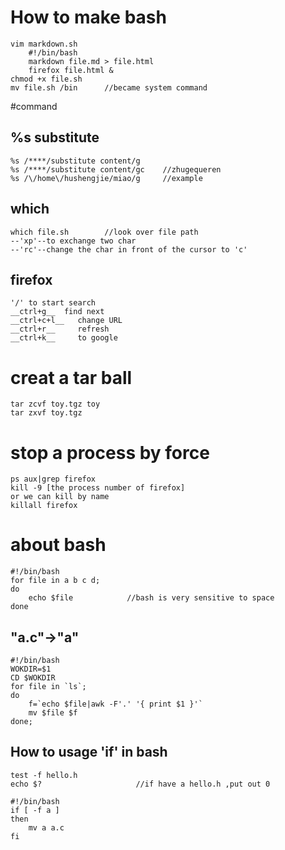 # How to make bash
    vim markdown.sh
        #!/bin/bash
        markdown file.md > file.html
        firefox file.html &
    chmod +x file.sh
    mv file.sh /bin      //became system command

#command
## %s                substitute
    %s /****/substitute content/g
    %s /****/substitute content/gc    //zhugequeren 
    %s /\/home\/hushengjie/miao/g     //example
## which 
    which file.sh        //look over file path
    --'xp'--to exchange two char
    --'rc'--change the char in front of the cursor to 'c'
## firefox
    '/' to start search
    __ctrl+g__  find next
    __ctrl+c+l__   change URL
    __ctrl+r__     refresh
    __ctrl+k__     to google
# creat a tar ball
    tar zcvf toy.tgz toy
    tar zxvf toy.tgz
# stop a process by force
    ps aux|grep firefox
    kill -9 [the process number of firefox]
    or we can kill by name
    killall firefox
# about bash
    #!/bin/bash
    for file in a b c d;
    do
        echo $file            //bash is very sensitive to space
    done
## "a.c"->"a"
    #!/bin/bash
    WOKDIR=$1
    CD $WOKDIR
    for file in `ls`;
    do
        f=`echo $file|awk -F'.' '{ print $1 }'`
        mv $file $f
    done;
## How to usage 'if' in bash
    test -f hello.h           
    echo $?                     //if have a hello.h ,put out 0

    #!/bin/bash
    if [ -f a ]
    then
        mv a a.c
    fi
    
